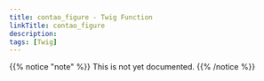 ```yaml
---
title: contao_figure - Twig Function
linkTitle: contao_figure
description:
tags: [Twig]
---
```


{{% notice "note" %}}
This is not yet documented.
{{% /notice %}}